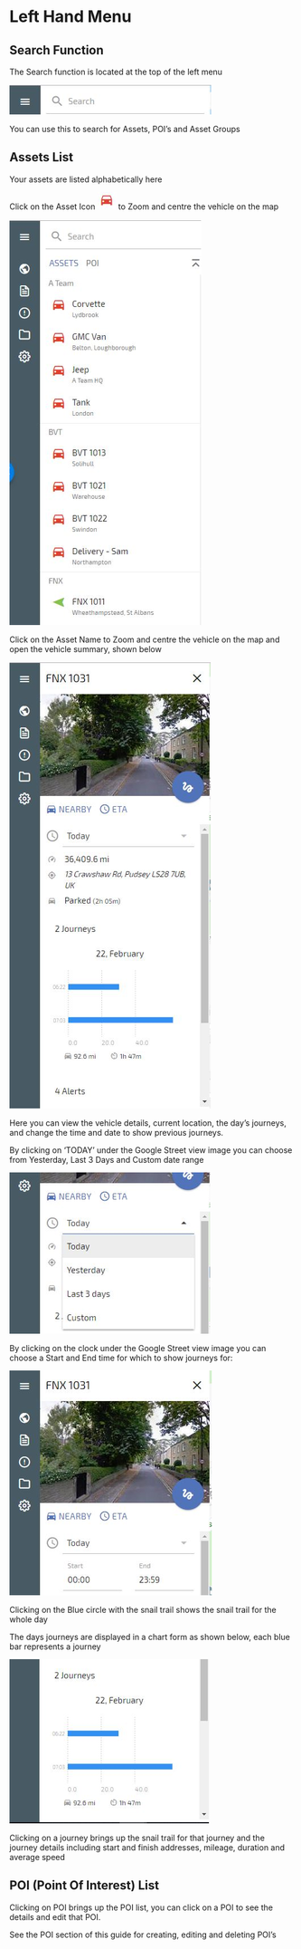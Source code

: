 # Left Hand Menu

## Search Function

The Search function is located at the top of the left menu

![Search Box](img/Search.JPG)

You can use this to search for Assets, POI’s and Asset Groups

## Assets List

Your assets are listed alphabetically here

Click on the Asset Icon ![Parked Icon](img/parked-asset.jpg) to Zoom and centre the vehicle on the map

![Asset List](img/asset-list.jpg)

Click on the Asset Name
to Zoom and centre the vehicle on the map and open the vehicle summary, shown below

![Single Asset View](img/single-asset-view.jpg)

Here you can view the vehicle details, current location, the day’s journeys, and change the time and date to show previous journeys.

By clicking on ‘TODAY’ under the Google Street view image you can choose from Yesterday, Last 3 Days and Custom date range

![Asset Date Selector](img/date-selector.jpg)

By clicking on the clock under the Google Street view image you can choose a Start and End time for which to show journeys for:

![Asset Time Selector](img/time-selector.jpg)

Clicking on the Blue circle with the snail trail shows the snail trail for the whole day

The days journeys are displayed in a chart form as shown below, each blue bar represents a journey

![Asset List Jou](img/Journeys.JPG)

Clicking on a journey brings up the snail trail for that journey and the journey details including start and finish addresses, mileage, duration and average speed



## POI (Point Of Interest) List 

Clicking on POI brings up the POI list, you can click on a POI to see the details and edit that POI.

See the POI section of this guide for creating, editing and deleting POI’s




<!--stackedit_data:
eyJoaXN0b3J5IjpbLTEyNTMzOTQwMCwxNjU3NTkzMTQ4LC0xMT
c0MzA5MDQ0LDQyOTQ1MDg2NF19
-->